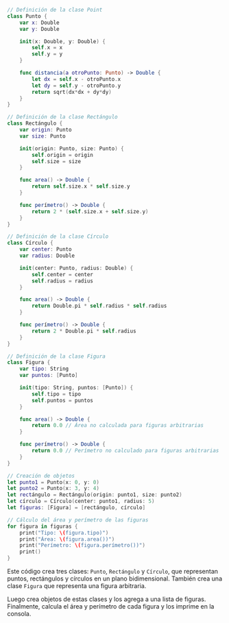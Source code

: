 ```swift
// Definición de la clase Point
class Punto {
    var x: Double
    var y: Double

    init(x: Double, y: Double) {
        self.x = x
        self.y = y
    }

    func distancia(a otroPunto: Punto) -> Double {
        let dx = self.x - otroPunto.x
        let dy = self.y - otroPunto.y
        return sqrt(dx*dx + dy*dy)
    }
}

// Definición de la clase Rectángulo
class Rectángulo {
    var origin: Punto
    var size: Punto

    init(origin: Punto, size: Punto) {
        self.origin = origin
        self.size = size
    }

    func area() -> Double {
        return self.size.x * self.size.y
    }

    func perímetro() -> Double {
        return 2 * (self.size.x + self.size.y)
    }
}

// Definición de la clase Círculo
class Círculo {
    var center: Punto
    var radius: Double

    init(center: Punto, radius: Double) {
        self.center = center
        self.radius = radius
    }

    func area() -> Double {
        return Double.pi * self.radius * self.radius
    }

    func perímetro() -> Double {
        return 2 * Double.pi * self.radius
    }
}

// Definición de la clase Figura
class Figura {
    var tipo: String
    var puntos: [Punto]

    init(tipo: String, puntos: [Punto]) {
        self.tipo = tipo
        self.puntos = puntos
    }

    func area() -> Double {
        return 0.0 // Área no calculada para figuras arbitrarias
    }

    func perímetro() -> Double {
        return 0.0 // Perímetro no calculado para figuras arbitrarias
    }
}

// Creación de objetos
let punto1 = Punto(x: 0, y: 0)
let punto2 = Punto(x: 3, y: 4)
let rectángulo = Rectángulo(origin: punto1, size: punto2)
let círculo = Círculo(center: punto1, radius: 5)
let figuras: [Figura] = [rectángulo, círculo]

// Cálculo del área y perímetro de las figuras
for figura in figuras {
    print("Tipo: \(figura.tipo)")
    print("Área: \(figura.area())")
    print("Perímetro: \(figura.perímetro())")
    print()
}
```

Este código crea tres clases: `Punto`, `Rectángulo` y `Círculo`, que representan puntos, rectángulos y círculos en un plano bidimensional. También crea una clase `Figura` que representa una figura arbitraria.

Luego crea objetos de estas clases y los agrega a una lista de figuras. Finalmente, calcula el área y perímetro de cada figura y los imprime en la consola.